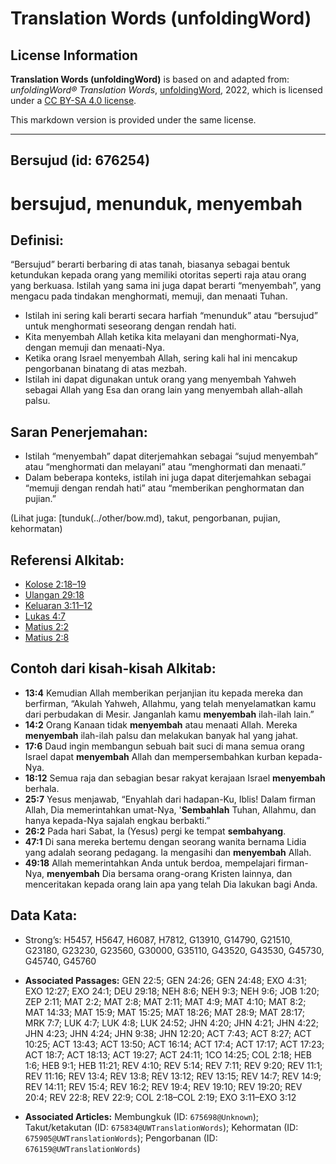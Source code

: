 # Translation Words (unfoldingWord)

## License Information

**Translation Words (unfoldingWord)** is based on and adapted from: _unfoldingWord® Translation Words_, [unfoldingWord](https://unfoldingword.org/utw), 2022, which is licensed under a [CC BY-SA 4.0 license](https://creativecommons.org/licenses/by-sa/4.0/legalcode.en).

This markdown version is provided under the same license.



--------------------------------

## Bersujud (id: 676254)

bersujud, menunduk, menyembah
=============================

Definisi:
---------

“Bersujud” berarti berbaring di atas tanah, biasanya sebagai bentuk ketundukan kepada orang yang memiliki otoritas seperti raja atau orang yang berkuasa. Istilah yang sama ini juga dapat berarti “menyembah”, yang mengacu pada tindakan menghormati, memuji, dan menaati Tuhan.

* Istilah ini sering kali berarti secara harfiah “menunduk” atau “bersujud” untuk menghormati seseorang dengan rendah hati.
* Kita menyembah Allah ketika kita melayani dan menghormati\-Nya, dengan memuji dan menaati\-Nya.
* Ketika orang Israel menyembah Allah, sering kali hal ini mencakup pengorbanan binatang di atas mezbah.
* Istilah ini dapat digunakan untuk orang yang menyembah Yahweh sebagai Allah yang Esa dan orang lain yang menyembah allah\-allah palsu.

Saran Penerjemahan:
-------------------

* Istilah “menyembah” dapat diterjemahkan sebagai “sujud menyembah” atau “menghormati dan melayani” atau “menghormati dan menaati.”
* Dalam beberapa konteks, istilah ini juga dapat diterjemahkan sebagai “memuji dengan rendah hati” atau “memberikan penghormatan dan pujian.”

(Lihat juga: \[tunduk(../other/bow.md), takut, pengorbanan, pujian, kehormatan)

Referensi Alkitab:
------------------

* [Kolose 2:18–19](https://ref.ly/Col2:18-Col2:19)
* [Ulangan 29:18](https://ref.ly/Deut29:18)
* [Keluaran 3:11–12](https://ref.ly/Exod3:11-Exod3:12)
* [Lukas 4:7](https://ref.ly/Luke4:7)
* [Matius 2:2](https://ref.ly/Matt2:2)
* [Matius 2:8](https://ref.ly/Matt2:8)

Contoh dari kisah\-kisah Alkitab:
---------------------------------

* **13:4** Kemudian Allah memberikan perjanjian itu kepada mereka dan berfirman, “Akulah Yahweh, Allahmu, yang telah menyelamatkan kamu dari perbudakan di Mesir. Janganlah kamu **menyembah** ilah\-ilah lain.”
* **14:2** Orang Kanaan tidak **menyembah** atau menaati Allah. Mereka **menyembah** ilah\-ilah palsu dan melakukan banyak hal yang jahat.
* **17:6** Daud ingin membangun sebuah bait suci di mana semua orang Israel dapat **menyembah** Allah dan mempersembahkan kurban kepada\-Nya.
* **18:12** Semua raja dan sebagian besar rakyat kerajaan Israel **menyembah** berhala.
* **25:7** Yesus menjawab, “Enyahlah dari hadapan\-Ku, Iblis! Dalam firman Allah, Dia memerintahkan umat\-Nya, '**Sembahlah** Tuhan, Allahmu, dan hanya kepada\-Nya sajalah engkau berbakti.”
* **26:2** Pada hari Sabat, Ia (Yesus) pergi ke tempat **sembahyang**.
* **47:1** Di sana mereka bertemu dengan seorang wanita bernama Lidia yang adalah seorang pedagang. Ia mengasihi dan **menyembah** Allah.
* **49:18** Allah memerintahkan Anda untuk berdoa, mempelajari firman\-Nya, **menyembah** Dia bersama orang\-orang Kristen lainnya, dan menceritakan kepada orang lain apa yang telah Dia lakukan bagi Anda.

Data Kata:
----------

* Strong’s: H5457, H5647, H6087, H7812, G13910, G14790, G21510, G23180, G23230, G23560, G30000, G35110, G43520, G43530, G45730, G45740, G45760

* **Associated Passages:** GEN 22:5; GEN 24:26; GEN 24:48; EXO 4:31; EXO 12:27; EXO 24:1; DEU 29:18; NEH 8:6; NEH 9:3; NEH 9:6; JOB 1:20; ZEP 2:11; MAT 2:2; MAT 2:8; MAT 2:11; MAT 4:9; MAT 4:10; MAT 8:2; MAT 14:33; MAT 15:9; MAT 15:25; MAT 18:26; MAT 28:9; MAT 28:17; MRK 7:7; LUK 4:7; LUK 4:8; LUK 24:52; JHN 4:20; JHN 4:21; JHN 4:22; JHN 4:23; JHN 4:24; JHN 9:38; JHN 12:20; ACT 7:43; ACT 8:27; ACT 10:25; ACT 13:43; ACT 13:50; ACT 16:14; ACT 17:4; ACT 17:17; ACT 17:23; ACT 18:7; ACT 18:13; ACT 19:27; ACT 24:11; 1CO 14:25; COL 2:18; HEB 1:6; HEB 9:1; HEB 11:21; REV 4:10; REV 5:14; REV 7:11; REV 9:20; REV 11:1; REV 11:16; REV 13:4; REV 13:8; REV 13:12; REV 13:15; REV 14:7; REV 14:9; REV 14:11; REV 15:4; REV 16:2; REV 19:4; REV 19:10; REV 19:20; REV 20:4; REV 22:8; REV 22:9; COL 2:18–COL 2:19; EXO 3:11–EXO 3:12
* **Associated Articles:** Membungkuk (ID: `675698@Unknown`); Takut/ketakutan (ID: `675834@UWTranslationWords`); Kehormatan (ID: `675905@UWTranslationWords`); Pengorbanan (ID: `676159@UWTranslationWords`)

